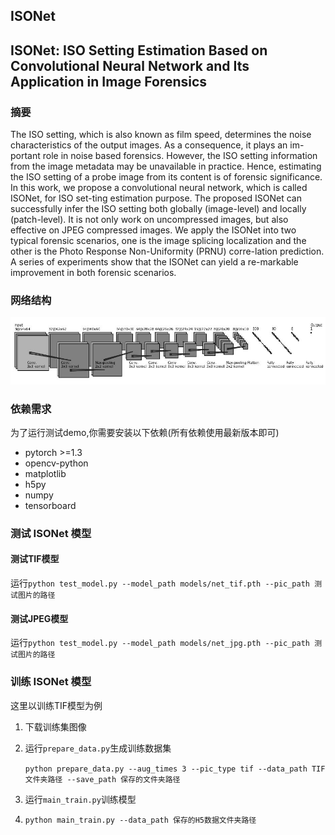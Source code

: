 ## ISONet

## ISONet: ISO Setting Estimation Based on Convolutional Neural Network and Its Application in Image Forensics 

### 摘要
The ISO setting, which is also known as film speed, determines the noise characteristics of the output images. As a consequence, it plays an im-portant role in noise based forensics. However, the ISO setting information from the image metadata may be unavailable in practice. Hence, estimating the ISO setting of a probe image from its content is of forensic significance. In this work, we propose a convolutional neural network, which is called ISONet, for ISO set-ting estimation purpose. The proposed ISONet can successfully infer the ISO setting both globally (image-level) and locally (patch-level). It is not only work on uncompressed images, but also effective on JPEG compressed images. We apply the ISONet into two typical forensic scenarios, one is the image splicing localization and the other is the Photo Response Non-Uniformity (PRNU) corre-lation prediction. A series of experiments show that the ISONet can yield a re-markable improvement in both forensic scenarios.

### 网络结构

![](fig/ISONet.jpg)

### 依赖需求
为了运行测试demo,你需要安装以下依赖(所有依赖使用最新版本即可)
- pytorch >=1.3
- opencv-python 
- matplotlib
- h5py
- numpy
- tensorboard

### 测试 ISONet 模型

#### 测试TIF模型

运行`python test_model.py --model_path models/net_tif.pth --pic_path 测试图片的路径  `

#### 测试JPEG模型
运行`python test_model.py --model_path models/net_jpg.pth --pic_path 测试图片的路径 `

### 训练 ISONet 模型
这里以训练TIF模型为例

1. 下载训练集图像

2. 运行`prepare_data.py`生成训练数据集

   `python prepare_data.py --aug_times 3 --pic_type tif --data_path TIF文件夹路径 --save_path 保存的文件夹路径`

3. 运行`main_train.py`训练模型
4. `python main_train.py --data_path 保存的H5数据文件夹路径`